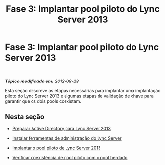 ﻿---
title: 'Fase 3: Implantar pool piloto do Lync Server 2013'
TOCTitle: 'Fase 3: Implantar pool piloto do Lync Server 2013'
ms:assetid: 49046edd-accf-462d-952e-5983ce373a6c
ms:mtpsurl: https://technet.microsoft.com/pt-br/library/JJ204849(v=OCS.15)
ms:contentKeyID: 49306603
ms.date: 05/19/2016
mtps_version: v=OCS.15
ms.translationtype: HT
---

# Fase 3: Implantar pool piloto do Lync Server 2013

 

_**Tópico modificado em:** 2012-08-28_

Esta seção descreve as etapas necessárias para implantar uma implantação piloto do Lync Server 2013 e algumas etapas de validação de chave para garantir que os dois pools coexistam.

## Nesta seção

  - [Preparar Active Directory para Lync Server 2013](prepare-active-directory-for-lync-server-2013.md)

  - [Instalar ferramentas de administração do Lync Server](install-lync-server-administration-tools.md)

  - [Implantar o pool piloto de Lync Server 2013](deploy-lync-server-2013-pilot-pool_1.md)

  - [Verificar coexistência de pool piloto com o pool herdado](verify-pilot-pool-coexistence-with-legacy-pool_1.md)

